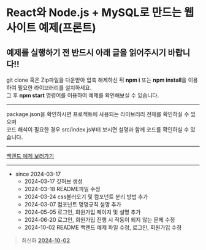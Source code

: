React와 Node.js + MySQL로 만드는 웹사이트 예제(프론트)
=
예제를 실행하기 전 반드시 아래 글을 읽어주시기 바랍니다!!
-

git clone 혹은 Zip파일을 다운받아 압축 해제하신 뒤 **npm i** 또는 **npm install**을 이용하여 필요한 라이브러리를 설치하세요.   
그 후 **npm start** 명령어를 이용하여 예제를 확인해보실 수 있습니다.

***

package.json을 확인하시면 프로젝트에 사용되는 라이브러리 전체를 확인하실 수 있으며   
코드 해석이 필요한 경우 src/index.js부터 보시면 설명과 함께 코드를 확인하실 수 있습니다.

***

[백엔드 예제 보러가기](https://github.com/HeoGwan/DB_Design_Back_Template?tab=readme-ov-file)

***

* since 2024-03-17
  * 2024-03-17 깃허브 생성
  * 2024-03-18 README파일 수정
  * 2024-03-24 css불러오기 및 컴포넌트 분리 방법 추가
  * 2024-03-07 컴포넌트 명명규칙 설명 추가
  * 2024-05-05 로그인, 회원가입 페이지 및 설명 추가
  * 2024-06-20 로그인, 회원가입 진행 시 작동이 되지 않는 문제 수정
  * 2024-10-02 README 백엔드 예제 파일 수정, 로그인, 회원가입 수정
> 최신화 **<u>2024-10-02</u>**